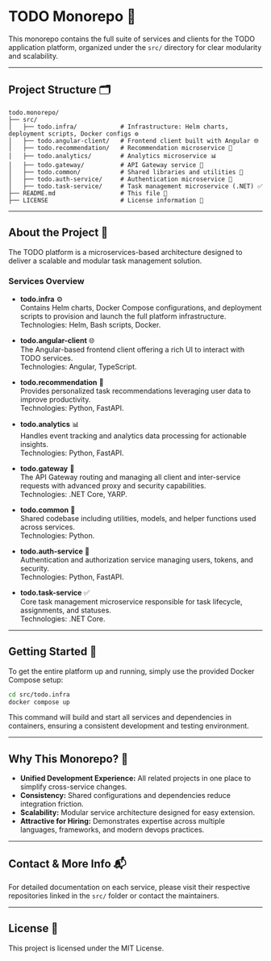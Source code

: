 
# TODO Monorepo 📝

This monorepo contains the full suite of services and clients for the TODO application platform, organized under the `src/` directory for clear modularity and scalability.

---

## Project Structure 🗂️

```
todo.monorepo/
├── src/
│   ├── todo.infra/            # Infrastructure: Helm charts, deployment scripts, Docker configs ⚙️
│   ├── todo.angular-client/   # Frontend client built with Angular 🌐
│   ├── todo.recommendation/   # Recommendation microservice 🤖
│   ├── todo.analytics/        # Analytics microservice 📊
│   ├── todo.gateway/          # API Gateway service 🚪
│   ├── todo.common/           # Shared libraries and utilities 🧰
│   ├── todo.auth-service/     # Authentication microservice 🔐
│   ├── todo.task-service/     # Task management microservice (.NET) ✅
├── README.md                  # This file 📄
├── LICENSE                    # License information 📜
```

---

## About the Project 🚀

The TODO platform is a microservices-based architecture designed to deliver a scalable and modular task management solution.

### Services Overview

- **todo.infra** ⚙️  
  Contains Helm charts, Docker Compose configurations, and deployment scripts to provision and launch the full platform infrastructure.  
  Technologies: Helm, Bash scripts, Docker.

- **todo.angular-client** 🌐  
  The Angular-based frontend client offering a rich UI to interact with TODO services.  
  Technologies: Angular, TypeScript.

- **todo.recommendation** 🤖  
  Provides personalized task recommendations leveraging user data to improve productivity.  
  Technologies: Python, FastAPI.

- **todo.analytics** 📊  
  Handles event tracking and analytics data processing for actionable insights.  
  Technologies: Python, FastAPI.

- **todo.gateway** 🚪  
  The API Gateway routing and managing all client and inter-service requests with advanced proxy and security capabilities.  
  Technologies: .NET Core, YARP.

- **todo.common** 🧰  
  Shared codebase including utilities, models, and helper functions used across services.  
  Technologies: Python.

- **todo.auth-service** 🔐  
  Authentication and authorization service managing users, tokens, and security.  
  Technologies: Python, FastAPI.

- **todo.task-service** ✅  
  Core task management microservice responsible for task lifecycle, assignments, and statuses.  
  Technologies: .NET Core.

---

## Getting Started 🏁

To get the entire platform up and running, simply use the provided Docker Compose setup:

```bash
cd src/todo.infra
docker compose up
```

This command will build and start all services and dependencies in containers, ensuring a consistent development and testing environment.

---

## Why This Monorepo? 🤔

- **Unified Development Experience:** All related projects in one place to simplify cross-service changes.
- **Consistency:** Shared configurations and dependencies reduce integration friction.
- **Scalability:** Modular service architecture designed for easy extension.
- **Attractive for Hiring:** Demonstrates expertise across multiple languages, frameworks, and modern devops practices.

---

## Contact & More Info 📬

For detailed documentation on each service, please visit their respective repositories linked in the `src/` folder or contact the maintainers.

---

## License 📜

This project is licensed under the MIT License.


